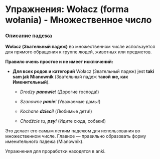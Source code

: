 # Упражнения: Wołacz (forma wołania) - Множественное число

### Описание падежа

**Wołacz (Звательный падеж)** во множественном числе используется для прямого обращения к группе людей, животных или предметов.

**Правило очень простое и не имеет исключений:**

- **Для всех родов и категорий** Wołacz (Звательный падеж) jest **taki sam jak Mianownik** (Звательный падеж **такой же, как Именительный**).
    
    - _Drodzy **panowie**!_ (Дорогие господа!)
        
    - _Szanowne **panie**!_ (Уважаемые дамы!)
        
    - _Kochane **dzieci**!_ (Любимые дети!)
        
    - _Chodźcie tu, **psy**!_ (Идите сюда, собаки!)
        

Это делает его самым легким падежом для использования во множественном числе. Главное — правильно образовать форму именительного падежа (Mianownik).

Упражнения для проработки находятся в anki.